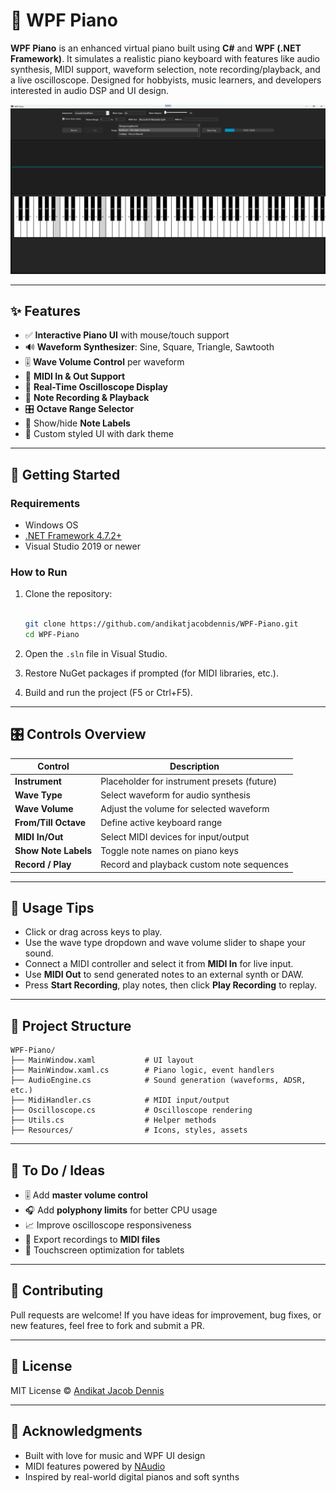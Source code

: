 # 🎹 WPF Piano

**WPF Piano** is an enhanced virtual piano built using **C#** and **WPF (.NET Framework)**. It simulates a realistic piano keyboard with features like audio synthesis, MIDI support, waveform selection, note recording/playback, and a live oscilloscope. Designed for hobbyists, music learners, and developers interested in audio DSP and UI design.

![screenshot](screenshot.png)

---

## ✨ Features

- ✅ **Interactive Piano UI** with mouse/touch support
- 🔊 **Waveform Synthesizer**: Sine, Square, Triangle, Sawtooth
- 🎚️ **Wave Volume Control** per waveform
- 🎵 **MIDI In & Out Support**
- 🧠 **Real-Time Oscilloscope Display**
- 📼 **Note Recording & Playback**
- 🎛️ **Octave Range Selector**
- 🎹 Show/hide **Note Labels**
- 🎨 Custom styled UI with dark theme

---

## 🚀 Getting Started

### Requirements

- Windows OS
- [.NET Framework 4.7.2+](https://dotnet.microsoft.com/download/dotnet-framework/net472)
- Visual Studio 2019 or newer

### How to Run

1. Clone the repository:

   ```bash
   
   git clone https://github.com/andikatjacobdennis/WPF-Piano.git
   cd WPF-Piano
   
   ```

2. Open the `.sln` file in Visual Studio.

3. Restore NuGet packages if prompted (for MIDI libraries, etc.).

4. Build and run the project (F5 or Ctrl+F5).

---

## 🎛️ Controls Overview

| Control              | Description                                 |
| -------------------- | ------------------------------------------- |
| **Instrument**       | Placeholder for instrument presets (future) |
| **Wave Type**        | Select waveform for audio synthesis         |
| **Wave Volume**      | Adjust the volume for selected waveform     |
| **From/Till Octave** | Define active keyboard range                |
| **MIDI In/Out**      | Select MIDI devices for input/output        |
| **Show Note Labels** | Toggle note names on piano keys             |
| **Record / Play**    | Record and playback custom note sequences   |

---

## 🎵 Usage Tips

* Click or drag across keys to play.
* Use the wave type dropdown and wave volume slider to shape your sound.
* Connect a MIDI controller and select it from **MIDI In** for live input.
* Use **MIDI Out** to send generated notes to an external synth or DAW.
* Press **Start Recording**, play notes, then click **Play Recording** to replay.

---

## 📁 Project Structure

```
WPF-Piano/
├── MainWindow.xaml           # UI layout
├── MainWindow.xaml.cs        # Piano logic, event handlers
├── AudioEngine.cs            # Sound generation (waveforms, ADSR, etc.)
├── MidiHandler.cs            # MIDI input/output
├── Oscilloscope.cs           # Oscilloscope rendering
├── Utils.cs                  # Helper methods
├── Resources/                # Icons, styles, assets
```

---

## 🔧 To Do / Ideas

* 🎚️ Add **master volume control**
* 🎧 Add **polyphony limits** for better CPU usage
* 📈 Improve oscilloscope responsiveness
* 🎼 Export recordings to **MIDI files**
* 📱 Touchscreen optimization for tablets

---

## 🤝 Contributing

Pull requests are welcome! If you have ideas for improvement, bug fixes, or new features, feel free to fork and submit a PR.

---

## 📄 License

MIT License
© [Andikat Jacob Dennis](https://github.com/andikatjacobdennis)

---

## 🙌 Acknowledgments

* Built with love for music and WPF UI design
* MIDI features powered by [NAudio](https://github.com/naudio/NAudio)
* Inspired by real-world digital pianos and soft synths
